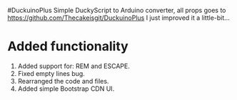 #DuckuinoPlus
Simple DuckyScript to Arduino converter, all props goes to https://github.com/Thecakeisgit/DuckuinoPlus
I just improved it a little-bit...

# Added functionality
1. Added support for: REM and ESCAPE.
2. Fixed empty lines bug.
3. Rearranged the code and files.
4. Added simple Bootstrap CDN UI.
